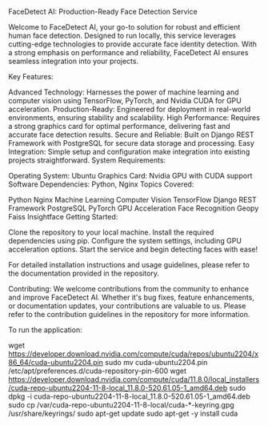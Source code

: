 FaceDetect AI: Production-Ready Face Detection Service

Welcome to FaceDetect AI, your go-to solution for robust and efficient human face detection. Designed to run locally, this service leverages cutting-edge technologies to provide accurate face identity detection. With a strong emphasis on performance and reliability, FaceDetect AI ensures seamless integration into your projects.


Key Features:

Advanced Technology: Harnesses the power of machine learning and computer vision using TensorFlow, PyTorch, and Nvidia CUDA for GPU acceleration.
Production-Ready: Engineered for deployment in real-world environments, ensuring stability and scalability.
High Performance: Requires a strong graphics card for optimal performance, delivering fast and accurate face detection results.
Secure and Reliable: Built on Django REST Framework with PostgreSQL for secure data storage and processing.
Easy Integration: Simple setup and configuration make integration into existing projects straightforward.
System Requirements:

Operating System: Ubuntu
Graphics Card: Nvidia GPU with CUDA support
Software Dependencies: Python, Nginx
Topics Covered:

Python
Nginx
Machine Learning
Computer Vision
TensorFlow
Django REST Framework
PostgreSQL
PyTorch
GPU Acceleration
Face Recognition
Geopy
Faiss
Insightface
Getting Started:

Clone the repository to your local machine.
Install the required dependencies using pip.
Configure the system settings, including GPU acceleration options.
Start the service and begin detecting faces with ease!

For detailed installation instructions and usage guidelines, please refer to the documentation provided in the repository.

Contributing:
We welcome contributions from the community to enhance and improve FaceDetect AI. Whether it's bug fixes, feature enhancements, or documentation updates, your contributions are valuable to us. Please refer to the contribution guidelines in the repository for more information.

To run the application:

wget https://developer.download.nvidia.com/compute/cuda/repos/ubuntu2204/x86_64/cuda-ubuntu2204.pin
sudo mv cuda-ubuntu2204.pin /etc/apt/preferences.d/cuda-repository-pin-600
wget https://developer.download.nvidia.com/compute/cuda/11.8.0/local_installers/cuda-repo-ubuntu2204-11-8-local_11.8.0-520.61.05-1_amd64.deb
sudo dpkg -i cuda-repo-ubuntu2204-11-8-local_11.8.0-520.61.05-1_amd64.deb
sudo cp /var/cuda-repo-ubuntu2204-11-8-local/cuda-*-keyring.gpg /usr/share/keyrings/
sudo apt-get update
sudo apt-get -y install cuda
